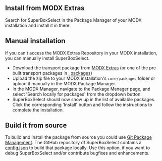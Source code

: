 ## Install from MODX Extras

Search for SuperBoxSelect in the Package Manager of your MODX installation and
install it in there.

## Manual installation

If you can't access the MODX Extras Repository in your MODX installation, you
can manually install SuperBoxSelect.

* Download the transport package from [MODX Extras](https://modx.com/extras/package/superboxselect) (or one of the pre built transport packages in [_packages](https://github.com/Jako/SuperBoxSelect/tree/master/_packages))
* Upload the zip file to your MODX installation's `core/packages` folder or upload it manually in the MODX Package Manager.
* In the MODX Manager, navigate to the Package Manager page, and select 'Search locally for packages' from the dropdown button.
* SuperBoxSelect should now show up in the list of available packages. Click the corresponding 'Install' button and follow the instructions to complete the installation.

## Build it from source

To build and install the package from source you could use [Git Package
Management](https://github.com/TheBoxer/Git-Package-Management). The GitHub
repository of SuperBoxSelect contains a
[config.json](https://github.com/Jako/SuperBoxSelect/blob/master/_build/config.json)
to build that package locally. Use this option, if you want to debug SuperBoxSelect
and/or contribute bugfixes and enhancements.
